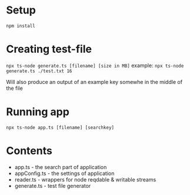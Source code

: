 # Setup

`npm install`

# Creating test-file

`npx ts-node generate.ts [filename] [size in MB]`
example:
`npx ts-node generate.ts ./test.txt 16`

Will also produce an output of an example key somewhe in the middle of the file

# Running app

`npx ts-node app.ts [filename] [searchkey]`

# Contents
* app.ts - the search part of application
* appConfig.ts - the settings of application
* reader.ts - wrappers for node reqdable & writable streams
* generate.ts - test file generator
